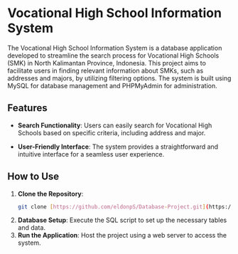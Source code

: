 # Vocational High School Information System

The Vocational High School Information System is a database application developed to streamline the search process for Vocational High Schools (SMK) in North Kalimantan Province, Indonesia. This project aims to facilitate users in finding relevant information about SMKs, such as addresses and majors, by utilizing filtering options. The system is built using MySQL for database management and PHPMyAdmin for administration.

## Features

- **Search Functionality**: Users can easily search for Vocational High Schools based on specific criteria, including address and major.
  
- **User-Friendly Interface**: The system provides a straightforward and intuitive interface for a seamless user experience.

## How to Use

1. **Clone the Repository**:
    ```bash
    git clone [https://github.com/eldonpS/Database-Project.git](https://github.com/ipehhhhh/Integration-of-Vocational-High-School-Information-Systems-in-North-Kalimantan.git)
    ```
2. **Database Setup**: Execute the SQL script to set up the necessary tables and data.
3. **Run the Application**: Host the project using a web server to access the system.
